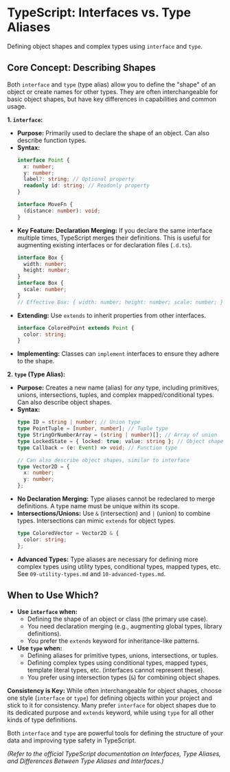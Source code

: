 # TypeScript: Interfaces vs. Type Aliases

Defining object shapes and complex types using `interface` and `type`.

## Core Concept: Describing Shapes

Both `interface` and `type` (type alias) allow you to define the "shape" of an object or create names for other types. They are often interchangeable for basic object shapes, but have key differences in capabilities and common usage.

**1. `interface`:**

*   **Purpose:** Primarily used to declare the shape of an object. Can also describe function types.
*   **Syntax:**
    ```typescript
    interface Point {
      x: number;
      y: number;
      label?: string; // Optional property
      readonly id: string; // Readonly property
    }

    interface MoveFn {
      (distance: number): void;
    }
    ```
*   **Key Feature: Declaration Merging:** If you declare the same interface multiple times, TypeScript merges their definitions. This is useful for augmenting existing interfaces or for declaration files (`.d.ts`).
    ```typescript
    interface Box {
      width: number;
      height: number;
    }
    interface Box {
      scale: number;
    }
    // Effective Box: { width: number; height: number; scale: number; }
    ```
*   **Extending:** Use `extends` to inherit properties from other interfaces.
    ```typescript
    interface ColoredPoint extends Point {
      color: string;
    }
    ```
*   **Implementing:** Classes can `implement` interfaces to ensure they adhere to the shape.

**2. `type` (Type Alias):**

*   **Purpose:** Creates a new name (alias) for *any* type, including primitives, unions, intersections, tuples, and complex mapped/conditional types. Can also describe object shapes.
*   **Syntax:**
    ```typescript
    type ID = string | number; // Union type
    type PointTuple = [number, number]; // Tuple type
    type StringOrNumberArray = (string | number)[]; // Array of union
    type LockedState = { locked: true; value: string }; // Object shape
    type Callback = (e: Event) => void; // Function type

    // Can also describe object shapes, similar to interface
    type Vector2D = {
      x: number;
      y: number;
    };
    ```
*   **No Declaration Merging:** Type aliases cannot be redeclared to merge definitions. A type name must be unique within its scope.
*   **Intersections/Unions:** Use `&` (intersection) and `|` (union) to combine types. Intersections can mimic `extends` for object types.
    ```typescript
    type ColoredVector = Vector2D & {
      color: string;
    };
    ```
*   **Advanced Types:** Type aliases are necessary for defining more complex types using utility types, conditional types, mapped types, etc. See `09-utility-types.md` and `10-advanced-types.md`.

## When to Use Which?

*   **Use `interface` when:**
    *   Defining the shape of an object or class (the primary use case).
    *   You need declaration merging (e.g., augmenting global types, library definitions).
    *   You prefer the `extends` keyword for inheritance-like patterns.
*   **Use `type` when:**
    *   Defining aliases for primitive types, unions, intersections, or tuples.
    *   Defining complex types using conditional types, mapped types, template literal types, etc. (interfaces cannot represent these).
    *   You prefer using intersection types (`&`) for combining object shapes.

**Consistency is Key:** While often interchangeable for object shapes, choose one style (`interface` or `type`) for defining objects within your project and stick to it for consistency. Many prefer `interface` for object shapes due to its dedicated purpose and `extends` keyword, while using `type` for all other kinds of type definitions.

Both `interface` and `type` are powerful tools for defining the structure of your data and improving type safety in TypeScript.

*(Refer to the official TypeScript documentation on Interfaces, Type Aliases, and Differences Between Type Aliases and Interfaces.)*